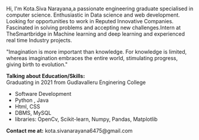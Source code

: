 Hi, I'm Kota.Siva Narayana,a passionate engineering graduate specialised in computer science. Enthusiastic in Data science and web development. Looking for opportunities to work in Reputed Innovative Companies. Fascinated in solving problems and accepting new challenges.Intern at TheSmartbridge in Machine learning and deep learning and experienced real time Industry projects.

"Imagination is more important than knowledge. For knowledge is limited, whereas imagination embraces the entire world, stimulating progress, giving birth to evolution."

<b>Talking about Education/Skills:</b><br>
Graduating in 2021 from Gudlavalleru Enginering College<br>
<ul>
  <li>Software Development</li>             
  <li>Python , Java</li>
  <li>Html, CSS</li>
  <li>DBMS, MySQL</li>
  <li>libraries: OpenCv, Scikit-learn, Numpy, Pandas, Matplotlib</li>
</ul>
<Strong>Contact me at:</strong> kota.sivanarayana6475@gmail.com

